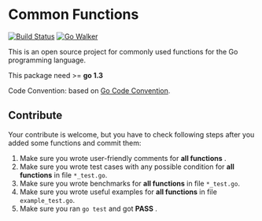 Common Functions
================

[![Build Status](https://travis-ci.org/unknwon/com.svg)](https://travis-ci.org/unknwon/com) [![Go Walker](http://gowalker.org/api/v1/badge)](http://gowalker.org/github.com/unknwon/com)

This is an open source project for commonly used functions for the Go programming language.

This package need >= **go 1.3**

Code Convention: based on [Go Code Convention](https://github.com/unknwon/go-code-convention).

## Contribute

Your contribute is welcome, but you have to check following steps after you added some functions and commit them:

1. Make sure you wrote user-friendly comments for **all functions** .
2. Make sure you wrote test cases with any possible condition for **all functions** in file `*_test.go`.
3. Make sure you wrote benchmarks for **all functions** in file `*_test.go`.
4. Make sure you wrote useful examples for **all functions** in file `example_test.go`.
5. Make sure you ran `go test` and got **PASS** .
